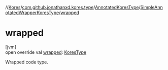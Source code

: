 //[Kores](../../../../index.md)/[com.github.jonathanxd.kores.type](../../index.md)/[AnnotatedKoresType](../index.md)/[SimpleAnnotatedWrapperKoresType](index.md)/[wrapped](wrapped.md)

# wrapped

[jvm]\
open override val [wrapped](wrapped.md): [KoresType](../../-kores-type/index.md)

Wrapped code type.

